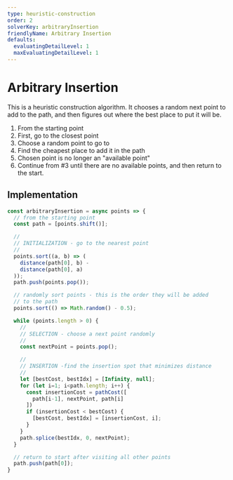 ```yaml
---
type: heuristic-construction
order: 2
solverKey: arbitraryInsertion
friendlyName: Arbitrary Insertion
defaults:
  evaluatingDetailLevel: 1
  maxEvaluatingDetailLevel: 1
---
```



# Arbitrary Insertion

This is a heuristic construction algorithm. It chooses a random next point to add to the path, and then figures out where the best place to put it will be.

  1. From the starting point
  2. First, go to the closest point
  3. Choose a random point to go to 
  4. Find the cheapest place to add it in the path
  4. Chosen point is no longer an "available point"
  5. Continue from #3 until there are no available points, and then return to the start.


## Implementation

```javascript
const arbitraryInsertion = async points => {
  // from the starting point
  const path = [points.shift()];

  //
  // INITIALIZATION - go to the nearest point
  //
  points.sort((a, b) => (
    distance(path[0], b) -
    distance(path[0], a)
  ));
  path.push(points.pop());

  // randomly sort points - this is the order they will be added
  // to the path
  points.sort(() => Math.random() - 0.5);

  while (points.length > 0) {
    //
    // SELECTION - choose a next point randomly
    //
    const nextPoint = points.pop();

    //
    // INSERTION -find the insertion spot that minimizes distance
    //
    let [bestCost, bestIdx] = [Infinity, null];
    for (let i=1; i<path.length; i++) {
      const insertionCost = pathCost([
        path[i-1], nextPoint, path[i]
      ])
      if (insertionCost < bestCost) {
        [bestCost, bestIdx] = [insertionCost, i];
      }
    }
    path.splice(bestIdx, 0, nextPoint);
  }

  // return to start after visiting all other points
  path.push(path[0]);
}
```
